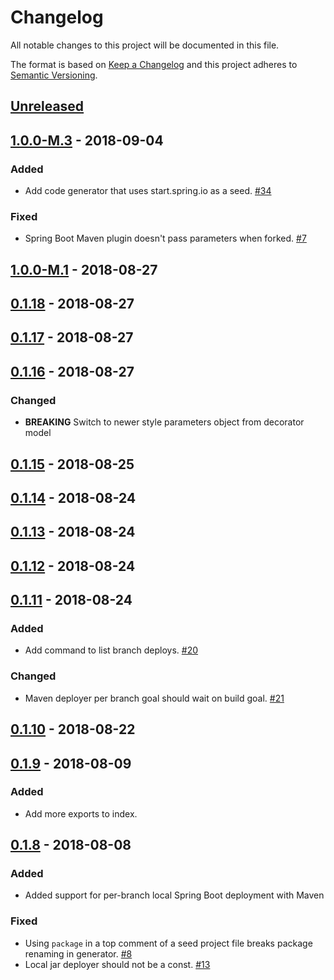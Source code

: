 # Changelog

All notable changes to this project will be documented in this file.

The format is based on [Keep a Changelog](http://keepachangelog.com/)
and this project adheres to [Semantic Versioning](http://semver.org/).

## [Unreleased](https://github.com/atomist/sdm-pack-spring/compare/1.0.0-M.3...HEAD)

## [1.0.0-M.3](https://github.com/atomist/sdm-pack-spring/compare/1.0.0-M.1...1.0.0-M.3) - 2018-09-04

### Added

-   Add code generator that uses start.spring.io as a seed. [#34](https://github.com/atomist/sdm-pack-spring/issues/34)

### Fixed

-   Spring Boot Maven plugin doesn't pass parameters when forked. [#7](https://github.com/atomist/sdm-pack-spring/issues/7)

## [1.0.0-M.1](https://github.com/atomist/sdm-pack-spring/compare/0.1.18...1.0.0-M.1) - 2018-08-27

## [0.1.18](https://github.com/atomist/sdm-pack-spring/compare/0.1.17...0.1.18) - 2018-08-27

## [0.1.17](https://github.com/atomist/sdm-pack-spring/compare/0.1.16...0.1.17) - 2018-08-27

## [0.1.16](https://github.com/atomist/sdm-pack-spring/compare/0.1.15...0.1.16) - 2018-08-27

### Changed

-   **BREAKING** Switch to newer style parameters object from decorator model

## [0.1.15](https://github.com/atomist/sdm-pack-spring/compare/0.1.14...0.1.15) - 2018-08-25

## [0.1.14](https://github.com/atomist/sdm-pack-spring/compare/0.1.13...0.1.14) - 2018-08-24

## [0.1.13](https://github.com/atomist/sdm-pack-spring/compare/0.1.12...0.1.13) - 2018-08-24

## [0.1.12](https://github.com/atomist/sdm-pack-spring/compare/0.1.11...0.1.12) - 2018-08-24

## [0.1.11](https://github.com/atomist/sdm-pack-spring/compare/0.1.10...0.1.11) - 2018-08-24

### Added

-   Add command to list branch deploys. [#20](https://github.com/atomist/sdm-pack-spring/issues/20)

### Changed

-   Maven deployer per branch goal should wait on build goal. [#21](https://github.com/atomist/sdm-pack-spring/issues/21)

## [0.1.10](https://github.com/atomist/sdm-pack-spring/compare/0.1.9...0.1.10) - 2018-08-22

## [0.1.9](https://github.com/atomist/sdm-pack-spring/compare/0.1.8...0.1.9) - 2018-08-09

### Added

-   Add more exports to index.

## [0.1.8](https://github.com/atomist/sdm-pack-spring/tree/0.1.8) - 2018-08-08

### Added

-   Added support for per-branch local Spring Boot deployment with Maven

### Fixed

-   Using `package` in a top comment of a seed project file breaks package renaming in generator. [#8](https://github.com/atomist/sdm-pack-spring/issues/8)
-   Local jar deployer should not be a const. [#13](https://github.com/atomist/sdm-pack-spring/issues/13)
